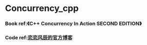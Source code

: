 
# Concurrency_cpp
### Book ref:《C++ Concurrency In Action SECOND EDITION》
### Code ref:[恋恋风辰的官方博客](https://www.llfc.club/category?catid=225RaiVNI8pFDD5L4m807g7ZwmF)